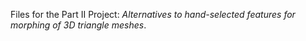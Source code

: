 Files for the Part II Project: *Alternatives to hand-selected features for morphing of 3D triangle meshes*.
